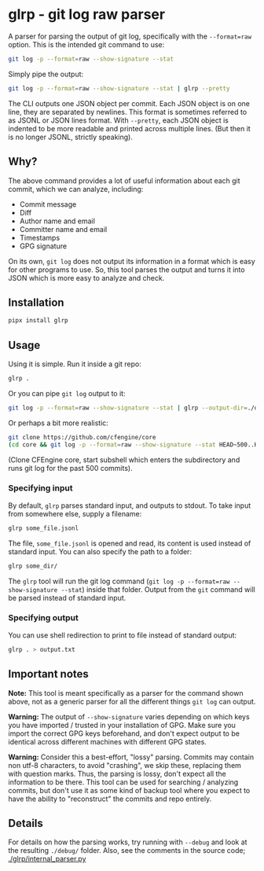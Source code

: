 # glrp - git log raw parser

A parser for parsing the output of git log, specifically with the `--format=raw` option.
This is the intended git command to use:

```bash
git log -p --format=raw --show-signature --stat
```

Simply pipe the output:

```bash
git log -p --format=raw --show-signature --stat | glrp --pretty
```

The CLI outputs one JSON object per commit.
Each JSON object is on one line, they are separated by newlines.
This format is sometimes referred to as JSONL or JSON lines format.
With `--pretty`, each JSON object is indented to be more readable and printed across multiple lines.
(But then it is no longer JSONL, strictly speaking).

## Why?

The above command provides a lot of useful information about each git commit, which we can analyze, including:

- Commit message
- Diff
- Author name and email
- Committer name and email
- Timestamps
- GPG signature

On its own, `git log` does not output its information in a format which is easy for other programs to use.
So, this tool parses the output and turns it into JSON which is more easy to analyze and check.

## Installation

```bash
pipx install glrp
```

## Usage

Using it is simple.
Run it inside a git repo:

```bash
glrp .
```

Or you can pipe `git log` output to it:

```bash
git log -p --format=raw --show-signature --stat | glrp --output-dir=./out/
```

Or perhaps a bit more realistic:

```bash
git clone https://github.com/cfengine/core
(cd core && git log -p --format=raw --show-signature --stat HEAD~500..HEAD 2>/dev/null) | glrp
```

(Clone CFEngine core, start subshell which enters the subdirectory and runs git log for the past 500 commits).

### Specifying input

By default, `glrp` parses standard input, and outputs to stdout.
To take input from somewhere else, supply a filename:

```bash
glrp some_file.jsonl
```

The file, `some_file.jsonl` is opened and read, its content is used instead of standard input.
You can also specify the path to a folder:

```bash
glrp some_dir/
```

The `glrp` tool will run the git log command (`git log -p --format=raw --show-signature --stat`) inside that folder.
Output from the `git` command will be parsed instead of standard input.

### Specifying output

You can use shell redirection to print to file instead of standard output:

```bash
glrp . > output.txt
```

## Important notes

**Note:** This tool is meant specifically as a parser for the command shown above, not as a generic parser for all the different things `git log` can output.

**Warning:** The output of `--show-signature` varies depending on which keys you have imported / trusted in your installation of GPG.
Make sure you import the correct GPG keys beforehand, and don't expect output to be identical across different machines with different GPG states.

**Warning:** Consider this a best-effort, "lossy" parsing.
Commits may contain non utf-8 characters, to avoid "crashing", we skip these, replacing them with question marks.
Thus, the parsing is lossy, don't expect all the information to be there.
This tool can be used for searching / analyzing commits, but don't use it as some kind of backup tool where you expect to have the ability to "reconstruct" the commits and repo entirely.

## Details

For details on how the parsing works, try running with `--debug` and look at the resulting `./debug/` folder.
Also, see the comments in the source code; [./glrp/internal_parser.py](./glrp/internal_parser.py)
